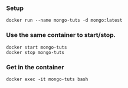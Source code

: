 ### Setup
```shell script
docker run --name mongo-tuts -d mongo:latest
```

### Use the same container to start/stop.

```shell script
docker start mongo-tuts
docker stop mongo-tuts
```

### Get in the container
```shell script
docker exec -it mongo-tuts bash
```
